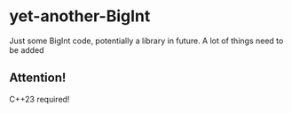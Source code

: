 # yet-another-BigInt
Just some BigInt code, potentially a library in future. A lot of things need to be added
## Attention!
C++23 required!
